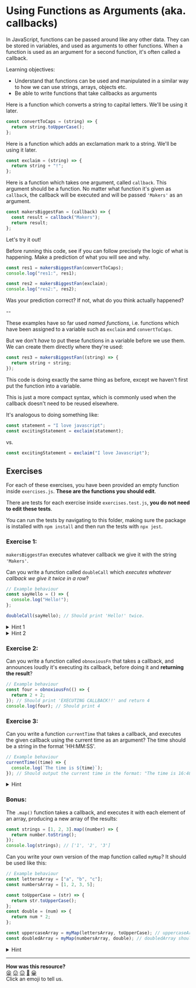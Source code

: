 # Using Functions as Arguments (aka. callbacks)

In JavaScript, functions can be passed around like any other data. They can be
stored in variables, and used as arguments to other functions. When a function
is used as an argument for a second function, it's often called a callback.

Learning objectives:

- Understand that functions can be used and manipulated in a similar way to how
  we can use strings, arrays, objects etc.
- Be able to write functions that take callbacks as arguments

Here is a function which converts a string to capital letters. We'll be using it
later.

```js
const convertToCaps = (string) => {
  return string.toUpperCase();
};
```

Here is a function which adds an exclamation mark to a string. We'll be using it
later.

```js
const exclaim = (string) => {
  return string + "!";
};
```

Here is a function which takes one argument, called `callback`. This argument
should be a function. No matter what function it's given as `callback`, the
callback will be executed and will be passed `'Makers'` as an argument.

```js
const makersBiggestFan = (callback) => {
  const result = callback("Makers");
  return result;
};
```

Let's try it out!

Before running this code, see if you can follow precisely the logic of what is
happening. Make a prediction of what you will see and why.

```js
const res1 = makersBiggestFan(convertToCaps);
console.log("res1:", res1);

const res2 = makersBiggestFan(exclaim);
console.log("res2:", res2);
```

Was your prediction correct? If not, what do you think actually happened?

--

These examples have so far used _named functions_, i.e. functions which have
been assigned to a variable such as `exclaim` and `convertToCaps`.

But we don't _have_ to put these functions in a variable before we use them. We
can create them directly where they're used:

```js
const res3 = makersBiggestFan((string) => {
  return string + string;
});
```

This code is doing exactly the same thing as before, except we haven't first put
the function into a variable.

This is just a more compact syntax, which is commonly used when the callback
doesn't need to be reused elsewhere.

It's analogous to doing something like:

```js
const statement = "I love javascript";
const excitingStatement = exclaim(statement);
```

vs.

```js
const excitingStatement = exclaim("I love Javascript");
```

## Exercises

For each of these exercises, you have been provided an empty function inside
`exercises.js`. **These are the functions you should edit**.

There are tests for each exercise inside `exercises.test.js`, **you do not need
to edit these tests**.

You can run the tests by navigating to this folder, making sure the package is
installed with `npm install` and then run the tests with `npx jest`.

### Exercise 1:

`makersBiggestFan` executes whatever callback we give it with the string
`'Makers'`.

Can you write a function called `doubleCall` which _executes whatever callback
we give it twice in a row_?

```js
// Example behaviour
const sayHello = () => {
  console.log("Hello!");
};

doubleCall(sayHello); // Should print 'Hello!' twice.
```

<details>
  <summary>Hint 1</summary>
  Your <code>doubleCall</code> function should be structured closer to
  <code>makersBiggestFan</code> than <code>sayHello</code> or
  <code>exclaim</code>.
</details>

<details>
  <summary>Hint 2</summary>
  <code>doubleCall</code> does not need to return anything.
</details>

### Exercise 2:

Can you write a function called `obnoxiousFn` that takes a callback, and
announces loudly it's executing its callback, before doing it and **returning
the result**?

```js
// Example behaviour
const four = obnoxiousFn(() => {
  return 2 + 2;
}); // Should print 'EXECUTING CALLBACK!!' and return 4
console.log(four); // Should print 4
```

### Exercise 3:

Can you write a function `currentTime` that takes a callback, and executes the
given callback using the current time as an argument? The time should be a
string in the format 'HH:MM:SS'.

```js
// Example behaviour
currentTime((time) => {
  console.log(`The time is ${time}`);
}); // Should output the current time in the format: "The time is 16:48:07".
```

<details>
  <summary>Hint</summary>
  You can use <code>new Date()</code> to get a date object representing the current time.

Date objects have a <code>.toLocaleTimeString()</code> method on them:
<code>date.toLocaleTimeString()</code>

</details>

### Bonus:

The `.map()` function takes a callback, and executes it with each element of an
array, producing a new array of the results:

```js
const strings = [1, 2, 3].map((number) => {
  return number.toString();
});
console.log(strings); // ['1', '2', '3']
```

Can you write your own version of the map function called `myMap`? It should be
used like this:

```js
// Example behaviour
const lettersArray = ["a", "b", "c"];
const numbersArray = [1, 2, 3, 5];

const toUpperCase = (str) => {
  return str.toUpperCase();
};
const double = (num) => {
  return num * 2;
};

const uppercaseArray = myMap(lettersArray, toUpperCase); // uppercaseArray should be ['A', 'B', 'C']
const doubledArray = myMap(numbersArray, double); // doubledArray should be [2, 4, 6, 10]
```

<details>
  <summary>Hint</summary>
  You will need to use a<code>for</code> loop here.
</details>


<!-- BEGIN GENERATED SECTION DO NOT EDIT -->

---

**How was this resource?**  
[😫](https://airtable.com/shrUJ3t7KLMqVRFKR?prefill_Repository=makersacademy%2Fjavascript-fundamentals&prefill_File=workshops%2Fusing-functions-as-arguments%2FREADME.md&prefill_Sentiment=😫) [😕](https://airtable.com/shrUJ3t7KLMqVRFKR?prefill_Repository=makersacademy%2Fjavascript-fundamentals&prefill_File=workshops%2Fusing-functions-as-arguments%2FREADME.md&prefill_Sentiment=😕) [😐](https://airtable.com/shrUJ3t7KLMqVRFKR?prefill_Repository=makersacademy%2Fjavascript-fundamentals&prefill_File=workshops%2Fusing-functions-as-arguments%2FREADME.md&prefill_Sentiment=😐) [🙂](https://airtable.com/shrUJ3t7KLMqVRFKR?prefill_Repository=makersacademy%2Fjavascript-fundamentals&prefill_File=workshops%2Fusing-functions-as-arguments%2FREADME.md&prefill_Sentiment=🙂) [😀](https://airtable.com/shrUJ3t7KLMqVRFKR?prefill_Repository=makersacademy%2Fjavascript-fundamentals&prefill_File=workshops%2Fusing-functions-as-arguments%2FREADME.md&prefill_Sentiment=😀)  
Click an emoji to tell us.

<!-- END GENERATED SECTION DO NOT EDIT -->
